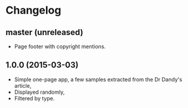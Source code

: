 # Changelog

## master (unreleased)

* Page footer with copyright mentions.

## 1.0.0 (2015-03-03)

* Simple one-page app, a few samples extracted from the Dr Dandy's article,
* Displayed randomly,
* Filtered by type.
